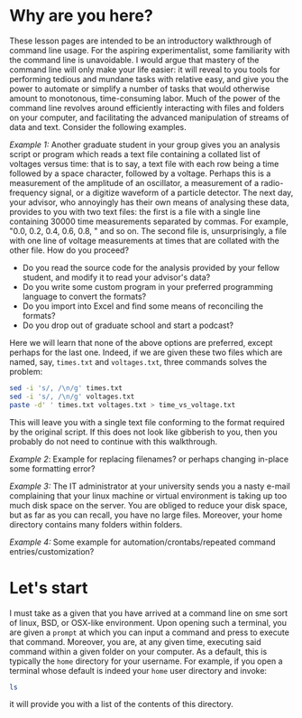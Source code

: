 # Why are you here?

These lesson pages are intended to be an introductory walkthrough of command line usage.
For the aspiring experimentalist, some familiarity with the command line is unavoidable.
I would argue that mastery of the command line will only make your life easier:
it will reveal to you tools for performing tedious and mundane tasks with relative easy,
and give you the power to automate or simplify a number of tasks that would otherwise amount to monotonous, time-consuming labor.
Much of the power of the command line revolves around efficiently interacting with files and folders
on your computer, and facilitating the advanced manipulation of streams of data and text.
Consider the following examples.

*Example 1:* Another graduate student in your group gives you an analysis script or program which reads a text file
containing a collated list of voltages versus time: that is to say, a text file
with each row being a time followed by a space character, followed by a voltage.
Perhaps this is a measurement of the amplitude of an oscillator,
a measurement of a radio-frequency signal, or a digitize waveform of a particle detector.
The next day, your advisor, who annoyingly has their own means of analysing these data,
provides to you with two text files: the first is a file with a single line containing
30000 time measurements separated by commas. For example, "0.0, 0.2, 0.4, 0.6, 0.8, " and so on.
The second file is, unsurprisingly, a file with one line of voltage measurements
at times that are collated with the other file. How do you proceed?

* Do you read the source code for the analysis provided by your fellow student, and modify
  it to read your advisor's data?
* Do you write some custom program in your preferred programming language to convert the formats?
* Do you import into Excel and find some means of reconciling the formats?
* Do you drop out of graduate school and start a podcast?

Here we will learn that none of the above options are preferred, except perhaps for the last one.
Indeed, if we are given these two files which are named, say, `times.txt` and `voltages.txt`, three commands solves the problem:
```bash
sed -i 's/, /\n/g' times.txt
sed -i 's/, /\n/g' voltages.txt 
paste -d' ' times.txt voltages.txt > time_vs_voltage.txt

```
This will leave you with a single text file conforming to the format required by the original script.
If this does not look like gibberish to you, then you probably do not need to continue with this walkthrough.

*Example 2*: Example for replacing filenames? or perhaps changing in-place some formatting error?

*Example 3:* The IT administrator at your university sends you a nasty e-mail complaining that your
linux machine or virtual environment is taking up too much disk space on the server.
You are obliged to reduce your disk space, but as far as you can recall, you have no large files.
Moreover, your home directory contains many folders within folders.

*Example 4:* Some example for automation/crontabs/repeated command entries/customization?

# Let's start

I must take as a given that you have arrived at a command line on sme sort of linux, BSD, or OSX-like environment.
Upon opening such a terminal, you are given a `prompt` at which you can input a command and press <Enter> to execute that command.
Moreover, you are, at any given time, executing said command within a given folder on your computer.
As a default, this is typically the `home` directory for your username.
For example, if you open a terminal whose default is indeed your `home` user directory and invoke:
```bash
ls
```
it will provide you with a list of the contents of this directory.
